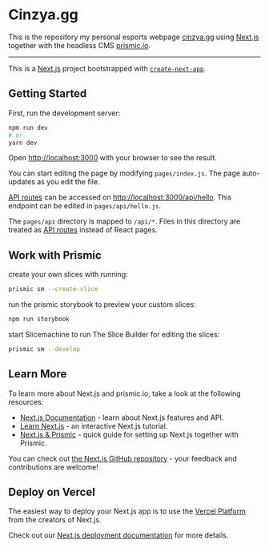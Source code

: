 # Cinzya.gg

This is the repository my personal esports webpage [cinzya.gg](http://cinzya.gg) using [Next.js](https://nextjs.org/) together with the headless CMS [prismic.io](https://prismic.io/).

---

This is a [Next.js](https://nextjs.org/) project bootstrapped with [`create-next-app`](https://github.com/vercel/next.js/tree/canary/packages/create-next-app).

## Getting Started

First, run the development server:

```bash
npm run dev
# or
yarn dev
```

Open [http://localhost:3000](http://localhost:3000) with your browser to see the result.

You can start editing the page by modifying `pages/index.js`. The page auto-updates as you edit the file.

[API routes](https://nextjs.org/docs/api-routes/introduction) can be accessed on [http://localhost:3000/api/hello](http://localhost:3000/api/hello). This endpoint can be edited in `pages/api/hello.js`.

The `pages/api` directory is mapped to `/api/*`. Files in this directory are treated as [API routes](https://nextjs.org/docs/api-routes/introduction) instead of React pages.

## Work with Prismic
create your own slices with running:
```bash
prismic sm --create-slice
```

run the prismic storybook to preview your custom slices:

```bash
npm run storybook
```

start Slicemachine to run The Slice Builder for editing the slices:
```bash
prismic sm --develop
```

## Learn More

To learn more about Next.js and prismic.io, take a look at the following resources:

- [Next.js Documentation](https://nextjs.org/docs) - learn about Next.js features and API.
- [Learn Next.js](https://nextjs.org/learn) - an interactive Next.js tutorial.
- [Next.js & Prismic](https://prismic.io/docs/technologies/getting-started-nextjs) - quick guide for setting up Next.js together with Prismic.

You can check out [the Next.js GitHub repository](https://github.com/vercel/next.js/) - your feedback and contributions are welcome!

## Deploy on Vercel

The easiest way to deploy your Next.js app is to use the [Vercel Platform](https://vercel.com/import?utm_medium=default-template&filter=next.js&utm_source=create-next-app&utm_campaign=create-next-app-readme) from the creators of Next.js.

Check out our [Next.js deployment documentation](https://nextjs.org/docs/deployment) for more details.
